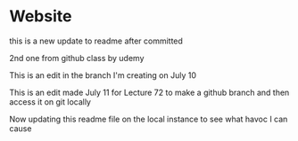 # Website
this is a new update to readme after committed

2nd one from github class by udemy

This is an edit in the branch I'm creating on July 10

This is an edit made July 11 for Lecture 72 to make a github branch and then access it on git locally

Now updating this readme file on the local instance to see what havoc I can cause